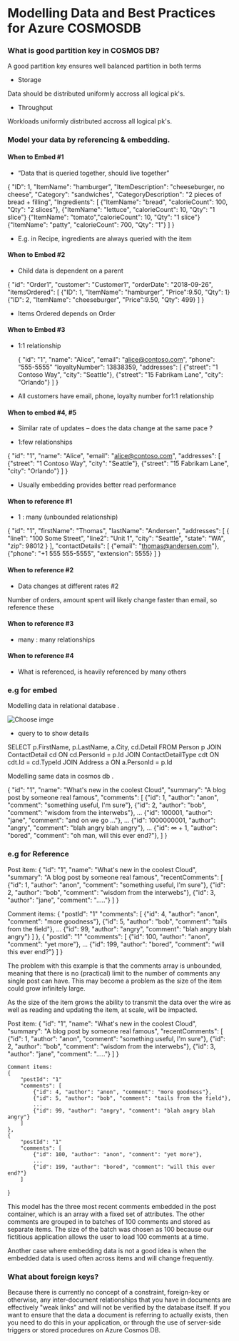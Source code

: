 # Modelling Data and Best Practices for Azure COSMOSDB

### What is good partition key in COSMOS DB?

A good partition key ensures well balanced partition in both terms 

* Storage 

Data should be distributed uniformly accross all logical pk's.

* Throughput

Workloads uniformly distributed accross all logical pk's.

### Model your data by referencing & embedding.

#### When to Embed #1

* “Data that is queried together, should live together” 


{
  "ID": 1,
  "ItemName": "hamburger",
  "ItemDescription": "cheeseburger, no cheese",
  "Category": "sandwiches",
  "CategoryDescription": "2 pieces of bread + filling",
  "Ingredients": [
        {"ItemName": "bread", "calorieCount": 100, "Qty": "2 slices"},
        {"ItemName": "lettuce", "calorieCount": 10, "Qty": "1 slice"}
        {"ItemName": "tomato","calorieCount": 10, "Qty": "1 slice"}
        {"ItemName": "patty", "calorieCount": 700, "Qty": "1"}
        ]
}

* E.g. in Recipe, ingredients are always queried with the item 


#### When to Embed #2

* Child data is dependent on a parent 


{
    "id": "Order1", 
    "customer": "Customer1",
    "orderDate": "2018-09-26",
    "itemsOrdered": [
        {"ID": 1, "ItemName": "hamburger", "Price":9.50, "Qty": 1}
        {"ID": 2, "ItemName": "cheeseburger", "Price":9.50, "Qty": 499}
    ]
}

* Items Ordered depends on Order

#### When to Embed #3

* 1:1 relationship


    {
        "id": "1",
        "name": "Alice",
        "email": "alice@contoso.com",
        “phone": “555-5555"
        “loyaltyNumber": 13838359,
        "addresses": [
            {"street": "1 Contoso Way", "city": "Seattle"},
            {"street": "15 Fabrikam Lane", "city": "Orlando"}
        ]
   }
   
   
* All customers have email, phone, loyalty number for1:1 relationship
 
#### When to embed #4, #5

* Similar rate of updates – does the data change at the same pace ?

* 1:few relationships


{
    "id": "1",
    "name": "Alice",
    "email": "alice@contoso.com",
    "addresses": [
        {"street": "1 Contoso Way", "city": "Seattle"},
        {"street": "15 Fabrikam Lane", "city": "Orlando"}
    ]
}

* Usually embedding provides better read performance

#### When to reference #1

* 1 : many (unbounded relationship)

{
    "id": "1",
    "firstName": "Thomas",
    "lastName": "Andersen",
    "addresses": [
        {
            "line1": "100 Some Street",
            "line2": "Unit 1",
            "city": "Seattle",
            "state": "WA",
            "zip": 98012
        }
    ],
    "contactDetails": [
        {"email": "thomas@andersen.com"},
        {"phone": "+1 555 555-5555", "extension": 5555}
    ]
}


#### When to reference #2

* Data changes at different rates #2


Number of orders, amount spent will likely change faster than email, so reference these


#### When to reference #3

* many : many relationships
 
#### When to reference #4

* What is referenced, is heavily referenced by many others

### e.g for embed

Modelling data in relational database .

![Choose imge](https://docs.microsoft.com/en-us/azure/cosmos-db/media/sql-api-modeling-data/relational-data-model.png)

* query to to show details 

SELECT p.FirstName, p.LastName, a.City, cd.Detail
FROM Person p
JOIN ContactDetail cd ON cd.PersonId = p.Id
JOIN ContactDetailType cdt ON cdt.Id = cd.TypeId
JOIN Address a ON a.PersonId = p.Id

Modelling same data in cosmos db .

{
    "id": "1",
    "name": "What's new in the coolest Cloud",
    "summary": "A blog post by someone real famous",
    "comments": [
        {"id": 1, "author": "anon", "comment": "something useful, I'm sure"},
        {"id": 2, "author": "bob", "comment": "wisdom from the interwebs"},
        …
        {"id": 100001, "author": "jane", "comment": "and on we go ..."},
        …
        {"id": 1000000001, "author": "angry", "comment": "blah angry blah angry"},
        …
        {"id": ∞ + 1, "author": "bored", "comment": "oh man, will this ever end?"},
    ]
}



### e.g for Reference

Post item:
{
    "id": "1",
    "name": "What's new in the coolest Cloud",
    "summary": "A blog post by someone real famous",
    "recentComments": [
        {"id": 1, "author": "anon", "comment": "something useful, I'm sure"},
        {"id": 2, "author": "bob", "comment": "wisdom from the interwebs"},
        {"id": 3, "author": "jane", "comment": "....."}
    ]
}

Comment items:
{
    "postId": "1"
    "comments": [
        {"id": 4, "author": "anon", "comment": "more goodness"},
        {"id": 5, "author": "bob", "comment": "tails from the field"},
        ...
        {"id": 99, "author": "angry", "comment": "blah angry blah angry"}
    ]
},
{
    "postId": "1"
    "comments": [
        {"id": 100, "author": "anon", "comment": "yet more"},
        ...
        {"id": 199, "author": "bored", "comment": "will this ever end?"}
    ]
}


The problem with this example is that the comments array is unbounded, meaning that there is no (practical) limit to the number of comments any single post can have. This may become a problem as the size of the item could grow infinitely large.

As the size of the item grows the ability to transmit the data over the wire as well as reading and updating the item, at scale, will be impacted.

Post item:
{
        "id": "1",
        "name": "What's new in the coolest Cloud",
        "summary": "A blog post by someone real famous",
        "recentComments": [
            {"id": 1, "author": "anon", "comment": "something useful, I'm sure"},
            {"id": 2, "author": "bob", "comment": "wisdom from the interwebs"},
            {"id": 3, "author": "jane", "comment": "....."}
        ]
    }

    Comment items:
    {
        "postId": "1"
        "comments": [
            {"id": 4, "author": "anon", "comment": "more goodness"},
            {"id": 5, "author": "bob", "comment": "tails from the field"},
            ...
            {"id": 99, "author": "angry", "comment": "blah angry blah angry"}
        ]
    },
    {
        "postId": "1"
        "comments": [
            {"id": 100, "author": "anon", "comment": "yet more"},
            ...
            {"id": 199, "author": "bored", "comment": "will this ever end?"}
        ]
}



This model has the three most recent comments embedded in the post container, which is an array with a fixed set of attributes. The other comments are grouped in to batches of 100 comments and stored as separate items. The size of the batch was chosen as 100 because our fictitious application allows the user to load 100 comments at a time.

Another case where embedding data is not a good idea is when the embedded data is used often across items and will change frequently.


### What about foreign keys?

Because there is currently no concept of a constraint, foreign-key or otherwise, any inter-document relationships that you have in documents are effectively "weak links" and will not be verified by the database itself. If you want to ensure that the data a document is referring to actually exists, then you need to do this in your application, or through the use of server-side triggers or stored procedures on Azure Cosmos DB.
